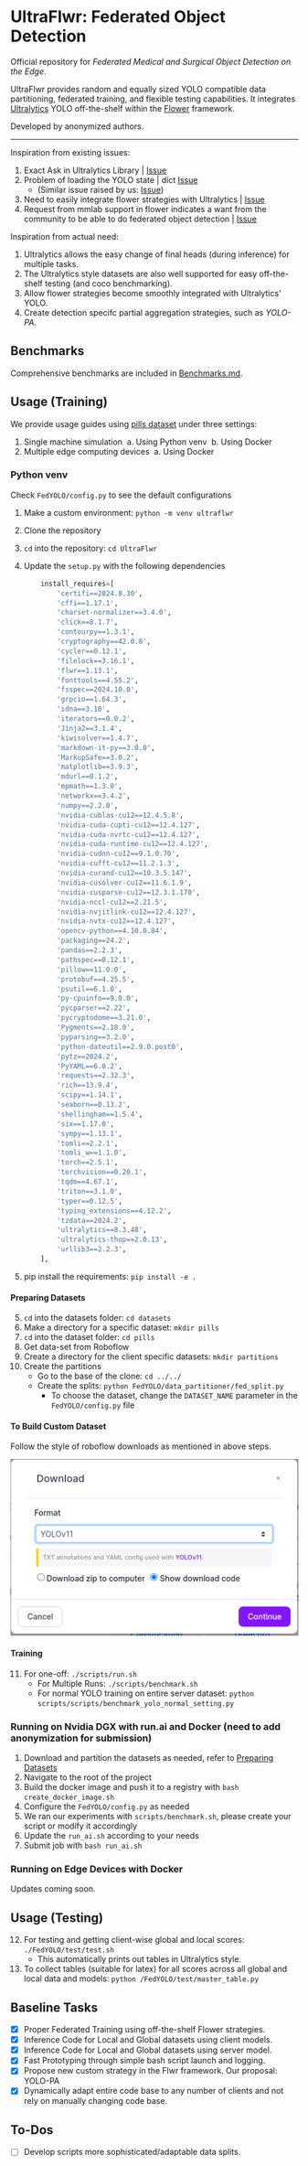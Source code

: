 # UltraFlwr: Federated Object Detection 
Official repository for *Federated Medical and Surgical Object Detection on the Edge*.

UltraFlwr provides random and equally sized YOLO compatible data partitioning, federated training, and flexible testing capabilities. It integrates [Ultralytics](https://github.com/Ultralytics/Ultralytics) YOLO off-the-shelf within the [Flower](https://github.com/adap/flower) framework.

Developed by anonymized authors.

--------

Inspiration from existing issues:

1. Exact Ask in Ultralytics Library | [Issue](https://github.com/orgs/Ultralytics/discussions/9440)
2. Problem of loading the YOLO state | dict [Issue](https://github.com/Ultralytics/Ultralytics/issues/8804) 
    - (Similar issue raised by us: [Issue](https://github.com/Ultralytics/Ultralytics/issues/18097))
3. Need to easily integrate flower strategies with Ultralytics | [Issue](https://github.com/Ultralytics/Ultralytics/issues/14535) 
4. Request from mmlab support in flower indicates a want from the community to be able to do federated object detection | [Issue](https://github.com/adap/flower/issues/4521)

Inspiration from actual need:

1. Ultralytics allows the easy change of final heads (during inference) for multiple tasks.
2. The Ultralytics style datasets are also well supported for easy off-the-shelf testing (and coco benchmarking).
3. Allow flower strategies become smoothly integrated with Ultralytics' YOLO.
4. Create detection specifc partial aggregation strategies, such as *YOLO-PA*.

## Benchmarks

Comprehensive benchmarks are included in [Benchmarks.md](Benchmarks.md).

## Usage (Training)

We provide usage guides using [pills dataset](https://universe.roboflow.com/roboflow-100/pills-sxdht) under three settings:

1. Single machine simulation
   ​	a. Using Python venv
   ​	b. Using Docker
2. Multiple edge computing devices
   ​	a. Using Docker

### Python venv

Check `FedYOLO/config.py` to see the default configurations 

1. Make a custom environment: `python -m venv ultraflwr`
2. Clone the repository
3. `cd` into the repository: `cd UltraFlwr`
4. Update the `setup.py` with the following dependencies

   ```python
       install_requires=[
           'certifi==2024.8.30',
           'cffi==1.17.1',
           'charset-normalizer==3.4.0',
           'click==8.1.7',
           'contourpy==1.3.1',
           'cryptography==42.0.8',
           'cycler==0.12.1',
           'filelock==3.16.1',
           'flwr==1.13.1',
           'fonttools==4.55.2',
           'fsspec==2024.10.0',
           'grpcio==1.64.3',
           'idna==3.10',
           'iterators==0.0.2',
           'Jinja2==3.1.4',
           'kiwisolver==1.4.7',
           'markdown-it-py==3.0.0',
           'MarkupSafe==3.0.2',
           'matplotlib==3.9.3',
           'mdurl==0.1.2',
           'mpmath==1.3.0',
           'networkx==3.4.2',
           'numpy==2.2.0',
           'nvidia-cublas-cu12==12.4.5.8',
           'nvidia-cuda-cupti-cu12==12.4.127',
           'nvidia-cuda-nvrtc-cu12==12.4.127',
           'nvidia-cuda-runtime-cu12==12.4.127',
           'nvidia-cudnn-cu12==9.1.0.70',
           'nvidia-cufft-cu12==11.2.1.3',
           'nvidia-curand-cu12==10.3.5.147',
           'nvidia-cusolver-cu12==11.6.1.9',
           'nvidia-cusparse-cu12==12.3.1.170',
           'nvidia-nccl-cu12==2.21.5',
           'nvidia-nvjitlink-cu12==12.4.127',
           'nvidia-nvtx-cu12==12.4.127',
           'opencv-python==4.10.0.84',
           'packaging==24.2',
           'pandas==2.2.3',
           'pathspec==0.12.1',
           'pillow==11.0.0',
           'protobuf==4.25.5',
           'psutil==6.1.0',
           'py-cpuinfo==9.0.0',
           'pycparser==2.22',
           'pycryptodome==3.21.0',
           'Pygments==2.18.0',
           'pyparsing==3.2.0',
           'python-dateutil==2.9.0.post0',
           'pytz==2024.2',
           'PyYAML==6.0.2',
           'requests==2.32.3',
           'rich==13.9.4',
           'scipy==1.14.1',
           'seaborn==0.13.2',
           'shellingham==1.5.4',
           'six==1.17.0',
           'sympy==1.13.1',
           'tomli==2.2.1',
           'tomli_w==1.1.0',
           'torch==2.5.1',
           'torchvision==0.20.1',
           'tqdm==4.67.1',
           'triton==3.1.0',
           'typer==0.12.5',
           'typing_extensions==4.12.2',
           'tzdata==2024.2',
           'ultralytics==8.3.48',
           'ultralytics-thop==2.0.13',
           'urllib3==2.2.3',
       ],
   ```

   
5. pip install the requirements: `pip install -e .`

#### Preparing Datasets

5. `cd` into the datasets folder: `cd datasets`
6. Make a directory for a specific dataset: `mkdir pills`
7. `cd` into the dataset folder: `cd pills`
8. Get data-set from Roboflow
9. Create a directory for the client specific datasets: `mkdir partitions`
10. Create the partitions
    - Go to the base of the clone: `cd ../../`
    - Create the splits: `python FedYOLO/data_partitioner/fed_split.py` 
        - To choose the dataset, change the `DATASET_NAME` parameter in the `FedYOLO/config.py` file

#### To Build Custom Dataset
Follow the style of roboflow downloads as mentioned in above steps.

![sample_dataset](./assets/sample_dataset.png)

#### Training

11. For one-off: `./scripts/run.sh`
    - For  Multiple Runs: `./scripts/benchmark.sh`
    - For normal YOLO training on entire server dataset: `python scripts/scripts/benchmark_yolo_normal_setting.py `

### Running on Nvidia DGX with run.ai and Docker (need to add anonymization for submission)
1. Download and partition the datasets as needed, refer to [Preparing Datasets](####preparing-datasets)
2. Navigate to the root of the project
3. Build the docker image and push it to a registry with `bash create_docker_image.sh`
4. Configure the `FedYOLO/config.py` as needed
5. We ran our experiments with `scripts/benchmark.sh`, please create your script or modify it accordingly
6. Update the `run_ai.sh` according to your needs
7. Submit job with `bash run_ai.sh`

### Running on Edge Devices with Docker
Updates coming soon.
## Usage (Testing)

12. For testing and getting client-wise global and local scores: `./FedYOLO/test/test.sh`
    - This automatically prints out tables in Ultralytics style.
13. To collect tables (suitable for latex) for all scores across all global and local data and models: `python /FedYOLO/test/master_table.py`

## Baseline Tasks
- [x] Proper Federated Training using off-the-shelf Flower strategies.
- [x] Inference Code for Local and Global datasets using client models.
- [x] Inference Code for Local and Global datasets using server model.
- [x] Fast Prototyping through simple bash script launch and logging.
- [x] Propose new custom strategy in the Flwr framework. Our proposal: YOLO-PA
- [x] Dynamically adapt entire code base to any number of clients and not rely on manually changing code base.

## To-Dos
- [ ] Develop scripts more sophisticated/adaptable data splits.
